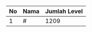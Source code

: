 | No | Nama            | Jumlah Level |
|----|-----------------|--------------|
| 1  | #    |    1209        |
